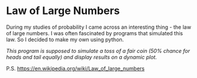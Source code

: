 # Law of Large Numbers

During my studies of probability I came across an interesting thing - the law of large numbers. I was often fascinated by programs that simulated this law. So I decided to make my own using python.

_This program is supposed to simulate a toss of a fair coin (50% chance for heads and tail equally) and display results on a dynamic plot._

P.S. https://en.wikipedia.org/wiki/Law_of_large_numbers

